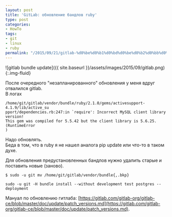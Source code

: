 ```yaml
---
layout: post
title: 'GitLab: обновление бандлов ruby'
type: post
categories:
- HowTo
tags:
- git
- linux
- ruby
permalink: "/2015/09/21/gitlab-%d0%be%d0%b1%d0%bd%d0%be%d0%b2%d0%bb%d0%b5%d0%bd%d0%b8%d0%b5-%d0%b1%d0%b0%d0%bd%d0%b4%d0%bb%d0%be%d0%b2-ruby/"
---
```

![gitlab bundle update]({{ site.baseurl }}/assets/images/2015/09/gitlab.png){:.img-fluid}

После очередного "незапланированного" обновления у меня вдруг отвалился gitlab.  
В логах

```
/home/git/gitlab/vendor/bundle/ruby/2.1.0/gems/activesupport-4.1.9/lib/active_su  
pport/dependencies.rb:247:in `require': Incorrect MySQL client library version!  
This gem was compiled for 5.5.42 but the client library is 5.6.25. (RuntimeError  
)
```

Надо обновлять.  
Беда в том, что в ruby я не нашел аналога pip update или что-то в таком духе.

Для обновления предустановленных бандлов нужно удалить старые и поставить новые (заново).

```shell
$ sudo -u git mv /home/git/gitlab/vendor/bundle{,.bkp}
```

```shell
sudo -u git -H bundle install --without development test postgres --deployment
```

Мануал по обновлению гитлаба: [https://gitlab.com/gitlab-org/gitlab-ce/blob/master/doc/update/patch_versions.md](https://gitlab.com/gitlab-org/gitlab-ce/blob/master/doc/update/patch_versions.md).

